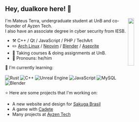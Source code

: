 ## Hey, dualkore here! :wave:

<img align="right" width="20%" src="https://64.media.tumblr.com/da3d145cd14c98feb018fc773c00db5d/978a02eedd68a2f2-0b/s400x600/8d0f81357ebefa202d80ef25fdcab87f526702aa.gifv">

I'm Mateus Terra, undergraduate student at UnB and co-founder of Ayzen Tech.  
I also have an associate degree in cyber security from IESB.

-   :hammer_and_pick: C++ / Qt / JavaScript / PHP / TechArt  
-   :pencil2: [Arch Linux](https://wiki.archlinux.org/title/Arch_Linux) / [Neovim](https://neovim.io/) / [Blender](https://www.blender.org/) / [Aseprite](https://github.com/aseprite/aseprite)
-   :seedling: Taking courses & doing assignments at UnB.
-   :man: Pronouns: he/him

:page_with_curl: I'm currently learning:
<br><br>
![Rust](https://img.shields.io/badge/rust-%23000000.svg?style=for-the-badge&logo=rust&logoColor=white)
![C++](https://img.shields.io/badge/c++-%2300599C.svg?style=for-the-badge&logo=c%2B%2B&logoColor=white)
![Unreal Engine](https://img.shields.io/badge/unrealengine-%23313131.svg?style=for-the-badge&logo=unrealengine&logoColor=white)
![JavaScript](https://img.shields.io/badge/javascript-%23323330.svg?style=for-the-badge&logo=javascript&logoColor=%23F7DF1E)
![MySQL](https://img.shields.io/badge/mysql-%2300f.svg?style=for-the-badge&logo=mysql&logoColor=white)
![Blender](https://img.shields.io/badge/blender-%23F5792A.svg?style=for-the-badge&logo=blender&logoColor=white)

:star: Here are some projects that I'm working on:
- A new website and design for [Sakuga Brasil](https://twitter.com/sakugabrasil)
- A game with [Cadete](https://www.instagram.com/pixelcadete/)
- Many projects at [Ayzen Tech](https://www.ayzen.com.br/)

